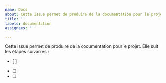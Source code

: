 ```yaml
---
name: Docs
about: Cette issue permet de produire de la documentation pour le projet.
title: ''
labels: documentation
assignees: ''

---
```


Cette issue permet de produire de la documentation pour le projet.
Elle suit les étapes suivantes :
- [ ] 
- [ ] 
- [ ]
